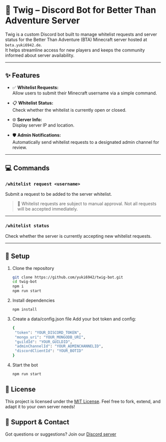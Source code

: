 # 🌿 Twig – Discord Bot for Better Than Adventure Server

Twig is a custom Discord bot built to manage whitelist requests and server status for the Better Than Adventure (BTA) Minecraft server hosted at `beta.yuki6942.de`.  
It helps streamline access for new players and keeps the community informed about server availability.

---

## ✨ Features

- ✅ **Whitelist Requests:**  
  Allow users to submit their Minecraft username via a simple command.
- 📋 **Whitelist Status:**  
  Check whether the whitelist is currently open or closed.

- 🌐 **Server Info:**  
  Display server IP and location.

- 🛡️ **Admin Notifications:**  
  Automatically send whitelist requests to a designated admin channel for review.

---

## 💻 Commands

### `/whitelist request <username>`

Submit a request to be added to the server whitelist.

> 📝 Whitelist requests are subject to manual approval. Not all requests will be accepted immediately.

---

### `/whitelist status`

Check whether the server is currently accepting new whitelist requests.

---

## 🔧 Setup

1. Clone the repository
   ```bash
   git clone https://github.com/yuki6942/twig-bot.git
   cd twig-bot
   npm i
   npm run start
   ```
2. Install dependencies
   ```bash
   npm install
   ```
3. Create a data/config.json file
   Add your bot token and config:
   ```bash
   {
    "token": "YOUR_DISCORD_TOKEN",
    "mongo_uri": "YOUR_MONGODB_URI",
    "guildId": "YOUR_GUILDID",
    "adminChannelId": "YOUR_ADMINCHANNELID",
    "discordClientId": "YOUR_BOTID"
   }
   ```
4. Start the bot

   ```bash
   npm run start

   ```

## 📝 License

This project is licensed under the [MIT License](https://raw.githubusercontent.com/yuki6942/twig-bot/main/LICENSE).
Feel free to fork, extend, and adapt it to your own server needs!

## 💬 Support & Contact

Got questions or suggestions?
Join our [Discord server](https://discord.gg/ktdKDHqqfM)
